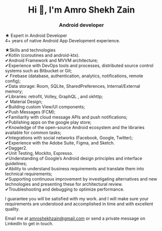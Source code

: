<h1 align="center">Hi 👋, I'm Amro Shekh Zain</h1>
<h3 align="center">Android developer</h3>

★ Expert in Android Developer</br>
 4+ years of native Android App Development experience.</br>

★Skills and technologies</br>
 ✔Kotlin (coroutines and android-ktx).</br>
 ✔Android Framework and MVVM architecture;</br>
 ✔Experience with DevOps tools and processes, distributed source control systems such as Bitbucket or Git;</br>
 ✔ Firebase (database, authentication, analytics, notifications, remote config);</br>
 ✔Data storage: Room, SQLite, SharedPreferences, Internal/External memory;</br>
 ✔Libraries: retrofit, Volley, GraphQL , and okhttp;</br>
 ✔ Material Design;</br>
 ✔Building custom View/UI components;</br>
 ✔Push Messages (FCM);</br>
 ✔Familiarity with cloud message APIs and push notifications;</br>
 ✔Publishing apps on the google play store;</br>
 ✔Knowledge of the open-source Android ecosystem and the libraries available for common tasks;</br>
 ✔Integrations with social networks (Facebook, Google, Twitter);</br>
 ✔Experience with the Adobe Suite, Figma, and Sketch.</br>
 ✔Dagger2.</br>
 ✔Unit Testing, Mockito, Espresso.</br>
 ✔Understanding of Google’s Android design principles and interface guidelines;</br>
 ✔Ability to understand business requirements and translate them into technical requirements;</br>
 ✔Supporting continuous improvement by investigating alternatives and new technologies and presenting these for architectural review.</br>
 ✔Troubleshooting and debugging to optimize performance.</br>

I guarantee you will be satisfied with my work. and I will make sure your requirements are understood and accomplished in time and with excellent quality.</br>

Email me at amroshekhzain@gmail.com or send a private message on LinkedIn to get in touch.</br>
